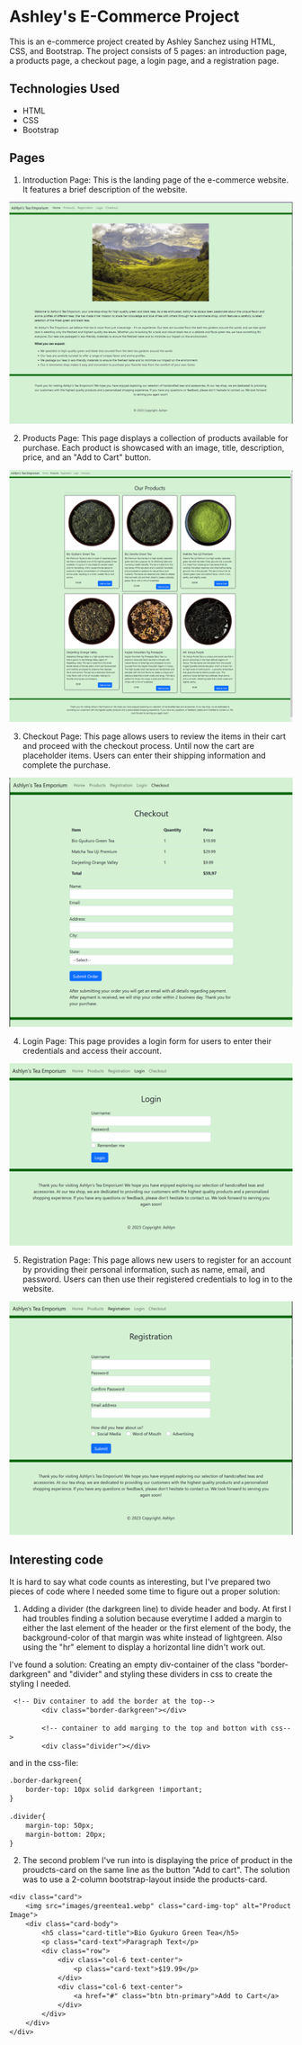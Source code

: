 # Ashley's E-Commerce Project

This is an e-commerce project created by Ashley Sanchez using HTML, CSS, and Bootstrap. The project consists of 5 pages: an introduction page, a products page, a checkout page, a login page, and a registration page.

## Technologies Used

* HTML
* CSS
* Bootstrap

## Pages

1. Introduction Page: This is the landing page of the e-commerce website. It features a brief description of the website.

![Image](images/readme-images/index.png "icon")

2. Products Page: This page displays a collection of products available for purchase. Each product is showcased with an image, title, description, price, and an "Add to Cart" button.

![Image](images/readme-images/products.png "icon")

3. Checkout Page: This page allows users to review the items in their cart and proceed with the checkout process. Until now the cart are placeholder items. Users can enter their shipping information and complete the purchase.

![Image](images/readme-images/checkout.png "icon")

4. Login Page: This page provides a login form for users to enter their credentials and access their account.

![Image](images/readme-images/login.png "icon")

5. Registration Page: This page allows new users to register for an account by providing their personal information, such as name, email, and password. Users can then use their registered credentials to log in to the website.

![Image](images/readme-images/registration.png "icon")

## Interesting code

It is hard to say what code counts as interesting, but I've prepared two pieces of code where I needed some time to figure out a proper solution:

1. Adding a divider (the darkgreen line) to divide header and body. 
At first I had troubles finding a solution because everytime I added a margin to either the last element of the header or the first element of the body, the background-color of that margin was white instead of lightgreen. Also using the "hr" element to display a horizontal line didn't work out. 

I've found a solution: Creating an empty div-container of the class "border-darkgreen" and "divider" and styling these dividers in css to create the styling I needed.

```
 <!-- Div container to add the border at the top-->
        <div class="border-darkgreen"></div>

        <!-- container to add marging to the top and botton with css-->
        <div class="divider"></div>
```

and in the css-file:

```
.border-darkgreen{
    border-top: 10px solid darkgreen !important;
}

.divider{
    margin-top: 50px;
    margin-bottom: 20px;
}
```

2. The second problem I've run into is displaying the price of product in the proudcts-card on the same line as the button "Add to cart". The solution was to use a 2-column bootstrap-layout inside the products-card.

```
<div class="card">
    <img src="images/greentea1.webp" class="card-img-top" alt="Product Image">
    <div class="card-body">
        <h5 class="card-title">Bio Gyukuro Green Tea</h5>
        <p class="card-text">Paragraph Text</p>
        <div class="row">
            <div class="col-6 text-center">
                <p class="card-text">$19.99</p>
            </div>
            <div class="col-6 text-center">
                <a href="#" class="btn btn-primary">Add to Cart</a>
            </div>
        </div>
    </div>
</div>
```